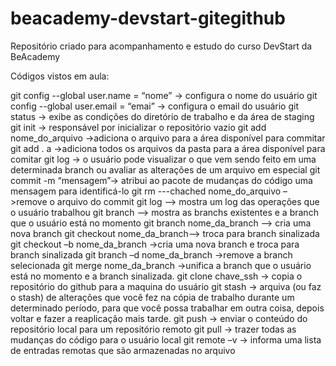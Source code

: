 # beacademy-devstart-gitegithub
Repositório criado para acompanhamento e estudo do curso DevStart da BeAcademy

Códigos vistos em aula:

git config --global user.name = “nome” -> configura o nome do usuário
git config --global user.email = “emai” -> configura o email do usuário
git status -> exibe as condições do diretório de trabalho e da área de staging
git init -> responsável por inicializar o repositório vazio
git add nome_do_arquivo ->adiciona o arquivo para a área disponível para commitar
git add . a ->adiciona todos os arquivos da pasta para a área disponível para comitar
git log -> o usuário pode visualizar o que vem sendo feito em uma determinada branch ou avaliar as alterações de um arquivo em especial
git commit -m “mensagem”-> atribui ao pacote de mudanças do código uma mensagem para identificá-lo
git rm ---chached   nome_do_arquivo –>remove o arquivo do commit
git log –> mostra um log das operações que o usuário trabalhou
git branch –> mostra as branchs existentes e a branch que o usuário está no momento
git branch nome_da_branch –> cria uma nova branch
git checkout nome_da_branch–> troca para branch sinalizada
git checkout –b nome_da_branch ->cria uma nova branch e troca para branch sinalizada
git branch –d nome_da_branch ->remove a branch selecionada
git merge nome_da_branch ->unifica a branch que o usuário está no momento e a branch sinalizada.
git clone chave_ssh -> copia o repositório do github para a maquina do usuário
git stash -> arquiva (ou faz o stash) de alterações que você fez na cópia de trabalho durante um determinado período, para que você possa trabalhar em outra coisa, depois voltar e fazer a reaplicação mais tarde.
git push -> enviar o conteúdo do repositório local para um repositório remoto
git pull -> trazer todas as mudanças do código para o usuário local
git remote –v -> informa uma  lista de entradas remotas que são armazenadas no arquivo


